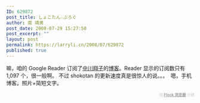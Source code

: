 ```yaml
---
ID: 629872
post_title: しょこたん☆ぶろぐ
author: 南 靖男
post_date: 2008-07-29 15:27:50
post_excerpt: ""
layout: post
permalink: https://larryli.cn/2008/07/629872
published: true
---
```

嘛，咱的 Google Reader 订阅了<a href="http://zh.wikipedia.org/wiki/%E4%B8%AD%E5%B7%9D%E7%BF%94%E5%AD%90">中川翔子</a>的<a href="http://blog.excite.co.jp/shokotan/">博客</a>。Reader 显示的订阅数只有 1,097 个，很一般啊。
不过 <span class="TIME"><span class="AUTHOR">shokotan 的更新速度真是很惊人的说。。。
</span></span><img src="http://pds.exblog.jp/pds/1/200807/29/62/g0151262_15392033.jpg" style="" title="" alt="" />
嗯，手机博客。照片+简短文字。
   <div class="flockcredit" style="text-align: right; color: #CCC; font-size: x-small;">用 <a href="http://www.flock.com/blogged-with-flock" style="color: #999; font-weight: bold;" target="_new" title="Flock Browser">Flock 浏览器</a> 创建</div>